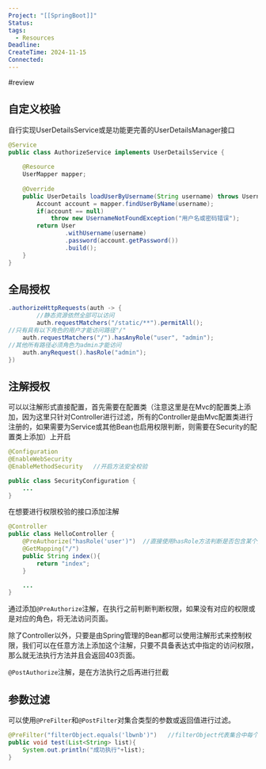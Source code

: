 ```yaml
---
Project: "[[SpringBoot]]"
Status: 
tags:
  - Resources
Deadline: 
CreateTime: 2024-11-15
Connected:
---
```


#review

## 自定义校验
自行实现UserDetailsService或是功能更完善的UserDetailsManager接口
```java
@Service  
public class AuthorizeService implements UserDetailsService {  
  
    @Resource  
    UserMapper mapper;  
  
    @Override  
    public UserDetails loadUserByUsername(String username) throws UsernameNotFoundException {  
        Account account = mapper.findUserByName(username);  
        if(account == null)  
            throw new UsernameNotFoundException("用户名或密码错误");  
        return User  
                .withUsername(username)  
                .password(account.getPassword())  
                .build();  
    }  
}
```

## 全局授权

```java
.authorizeHttpRequests(auth -> {  
        //静态资源依然全部可以访问  
        auth.requestMatchers("/static/**").permitAll();  
//只有具有以下角色的用户才能访问路径"/"  
    auth.requestMatchers("/").hasAnyRole("user", "admin");  
//其他所有路径必须角色为admin才能访问  
    auth.anyRequest().hasRole("admin");  
})
```


## 注解授权
可以以注解形式直接配置，首先需要在配置类（注意这里是在Mvc的配置类上添加，因为这里只针对Controller进行过滤，所有的Controller是由Mvc配置类进行注册的，如果需要为Service或其他Bean也启用权限判断，则需要在Security的配置类上添加）上开启
```java
@Configuration
@EnableWebSecurity
@EnableMethodSecurity   //开启方法安全校验

public class SecurityConfiguration {
    ...
}
```

在想要进行权限校验的接口添加注解
```java
@Controller
public class HelloController {
    @PreAuthorize("hasRole('user')")  //直接使用hasRole方法判断是否包含某个角色
    @GetMapping("/")
    public String index(){
        return "index";
    }

    ...
}
```

通过添加`@PreAuthorize`注解，在执行之前判断判断权限，如果没有对应的权限或是对应的角色，将无法访问页面。

除了Controller以外，只要是由Spring管理的Bean都可以使用注解形式来控制权限，我们可以在任意方法上添加这个注解，只要不具备表达式中指定的访问权限，那么就无法执行方法并且会返回403页面。

`@PostAuthorize`注解，是在方法执行之后再进行拦截

## 参数过滤
可以使用`@PreFilter`和`@PostFilter`对集合类型的参数或返回值进行过滤。
```java
@PreFilter("filterObject.equals('lbwnb')")   //filterObject代表集合中每个元素，只要满足条件的元素才会留下
public void test(List<String> list){
    System.out.println("成功执行"+list);
}
```